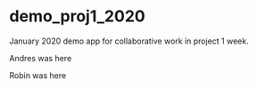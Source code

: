 # demo_proj1_2020
January 2020 demo app for collaborative work in project 1 week.

Andres was here

Robin was here